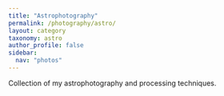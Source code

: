 ```yaml
---
title: "Astrophotography"
permalink: /photography/astro/
layout: category
taxonomy: astro
author_profile: false
sidebar:
  nav: "photos"
---
```


Collection of my astrophotography and processing techniques.
